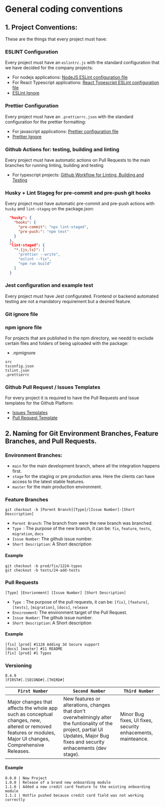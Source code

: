 # General coding conventions

## 1. Project Conventions:

These are the things that every project must have:

### ESLINT Configuration

Every project must have an `eslintrc.js` with the standard configuration that we have decided for the company projects:

- For nodejs applications: [NodeJS ESLint configuration file](../assets/template-nodejs-.eslintrc.js)
- For React Typescript applications: [React Typescript ESLint configuration file](../assets/template-react-.eslintrc.json)
- [ESLint Ignore](../assets/template-.eslintignore)

### Prettier Configuration

Every project must have an `.prettierrc.json` with the standard configuration for the prettier formatting:

- For javascript applications: [Prettier configuration file](../assets/template-.prettierrc.json)
- [Prettier Ignore](../assets/template-.prettierignore)

### Github Actions for: testing, building and linting

Every project must have automatic actions on Pull Requests to the main branches for running linting, building and testing

- For typescript projects: [Github Workflow for Linting, Building and Testing](../assets/github/template-buildd-eslint.yml) 

### Husky + Lint Stageg for pre-commit and pre-push git hooks

Every project must have automatic pre-commit and pre-push actions with `husky` and `lint-stageg` on the package.json:

```json
  "husky": {
    "hooks": {
      "pre-commit": "npx lint-staged",
      "pre-push:": "npm test"
    }
  },
  "lint-staged": {
    "*.{js,ts}": [
      "prettier --write",
      "eslint --fix",
      "npm run build"
    ]
  }
```

### Jest configuration and example test

Every project must have Jest configurated. Frontend or backend automated testing are not a mandatory requirement but a desired feature. 

### Git ignore file
### npm ignore file

For projects that are published in the npm directory, we needd to exclude certain files and folders of being uploaded with the package:

- .npmignore
```
src
tsconfig.json
tslint.json
.prettierrc
```

### Github Pull Request / Issues Templates

For every project it is required to have the Pull Requests and Issue templates for the Github Platform:

- [Issues Templates](../assets/github/ISSUE_TEMPLATE)
- [Pull Request Template](../assets/github/pull_request_template.md)


## 2. Naming for Git Environment Branches, Feature Branches, and Pull Requests.

### Environment Branches:

- `main` for the main development branch, where all the integration happens first.
- `stage` for the staging or pre production area. Here the clients can have access to the latest stable features. 
- `master` for the main production environment.

### Feature Branches

```shell script
git checkout -b [Parent Branch][Type]/[Issue Number]-[Short Desccription]
```

- `Parent Branch`: The branch from were the new branch was branched.  
- `Type `: The purpose of the new branch, it can be: `fix`, `feature`, `tests`, `migration`, `docs`
- `Issue Number`: The github issue number.    
- `Short Description`: A Short description    


#### Example

```shell script
git checkout -b prod/fix/1224-typos
git checkout -b tests/24-add-tests
```

### Pull Requests

```shell script
[Type] [Envrionment] [Issue Number] [Short Description]
```
  
- `Type `: The purpose of the pull requests, it can be: `[fix]`, `[feature]`, `[tests]`, `[migration]`, `[docs]`, `release`
- `Environment`: The environment target of the Pull Request.
- `Issue Number`: The github issue number.    
- `Short Description`: A Short description    


#### Example

```shell script
[fix] [prod] #1128 Adding 3d Secure support
[docs] [master] #11 README
[fix] [prod] #1 Typos
```
### Versioning
```
8.4.9
[FIRST#].[SECOND#].[THIRD#]
```
| `First Number` | `Second Number` | `Third Number` | 
|----------------|-----------------|----------------|
| Major changes that affects the whole app such as conceptual changes, new, altered or removed features or modules, Major UI changes, Comprehensive Releases.| New features or alterations, changes that don't overwhelmingly alter the funtionality of the project, partial UI Updates, Major Bug fixes and security enhacements (dev stage). | Minor Bug fixes, UI fixes, security enhacements, mainteance. |
 

#### Example

```
0.0.0 | New Project
1.0.0 | Release of a brand new onboarding module
1.1.0 | Added a new credit card feature to the existing onboarding module
1.1.1 | Hotfix pushed because credit card field was not working correctly
```

